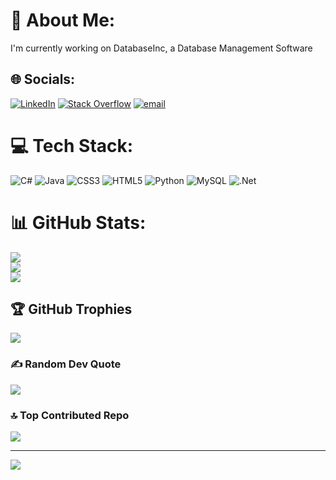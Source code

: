 # 💫 About Me:
I'm currently working on DatabaseInc, a Database Management Software


## 🌐 Socials:
[![LinkedIn](https://img.shields.io/badge/LinkedIn-%230077B5.svg?logo=linkedin&logoColor=white)](https://linkedin.com/in/Linkedin.com/in/coryburns24) [![Stack Overflow](https://img.shields.io/badge/-Stackoverflow-FE7A16?logo=stack-overflow&logoColor=white)](https://stackoverflow.com/users/30018903) [![email](https://img.shields.io/badge/Email-D14836?logo=gmail&logoColor=white)](mailto:Cburns2412@outlook.com) 

# 💻 Tech Stack:
![C#](https://img.shields.io/badge/c%23-%23239120.svg?style=for-the-badge&logo=csharp&logoColor=white) ![Java](https://img.shields.io/badge/java-%23ED8B00.svg?style=for-the-badge&logo=openjdk&logoColor=white) ![CSS3](https://img.shields.io/badge/css3-%231572B6.svg?style=for-the-badge&logo=css3&logoColor=white) ![HTML5](https://img.shields.io/badge/html5-%23E34F26.svg?style=for-the-badge&logo=html5&logoColor=white) ![Python](https://img.shields.io/badge/python-3670A0?style=for-the-badge&logo=python&logoColor=ffdd54) ![MySQL](https://img.shields.io/badge/mysql-4479A1.svg?style=for-the-badge&logo=mysql&logoColor=white) ![.Net](https://img.shields.io/badge/.NET-5C2D91?style=for-the-badge&logo=.net&logoColor=white)
# 📊 GitHub Stats:
![](https://github-readme-stats.vercel.app/api?username=Coryburns12&theme=dark&hide_border=false&include_all_commits=false&count_private=false)<br/>
![](https://nirzak-streak-stats.vercel.app/?user=Coryburns12&theme=dark&hide_border=false)<br/>
![](https://github-readme-stats.vercel.app/api/top-langs/?username=Coryburns12&theme=dark&hide_border=false&include_all_commits=false&count_private=false&layout=compact)

## 🏆 GitHub Trophies
![](https://github-profile-trophy.vercel.app/?username=Coryburns12&theme=radical&no-frame=false&no-bg=false&margin-w=4)

### ✍️ Random Dev Quote
![](https://quotes-github-readme.vercel.app/api?type=horizontal&theme=radical)

### 🔝 Top Contributed Repo
![](https://github-contributor-stats.vercel.app/api?username=Coryburns12&limit=5&theme=radical&combine_all_yearly_contributions=true)

---
[![](https://visitcount.itsvg.in/api?id=Coryburns12&icon=0&color=0)](https://visitcount.itsvg.in)

<!-- Proudly created with GPRM ( https://gprm.itsvg.in ) -->
